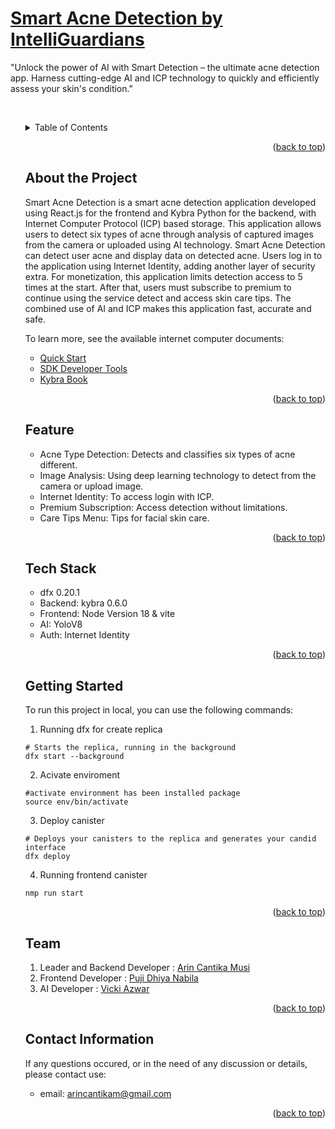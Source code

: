 <a name="readme-top"></a>
<a name="readme-top"></a>

# [ Smart Acne Detection by IntelliGuardians](https://github.com/VickiAzwar/IntelliGuardians.git)
"Unlock the power of AI with Smart Detection – the ultimate acne detection app. Harness cutting-edge AI and ICP technology to quickly and efficiently assess your skin's condition."

<br />

<ul> 

<!-- TABLE OF CONTENTS -->
<details>
  <summary>Table of Contents</summary>
  <ul>
    <li><a href="#about-the-project">About The Project</a></li>
    <li><a href="#feature">Feature</a></li>
    <li><a href="#tech-stack">Tech Stack</a></li>
    <li><a href="#getting-started">Getting Started</a></li>
    <li><a href="#team">Team</a></li>
    <li><a href="#contact">Contact Information</a></li>
  </ul>
</details>

<p align="right">(<a href="#readme-top">back to top</a>)</p>

## About the Project
Smart Acne Detection is a smart acne detection application developed using React.js for the frontend and Kybra Python for the backend, with Internet Computer Protocol (ICP) based storage. This application allows users to detect six types of acne through analysis of captured images
from the camera or uploaded using AI technology. Smart Acne Detection can detect user acne and display data on detected acne. Users log in to the application using Internet Identity, adding another layer of security extra. For monetization, this application limits detection access to 5 times at the start. After that, users must subscribe to premium to continue using the service detect and access skin care tips. The combined use of AI and ICP makes this application fast, accurate and safe.

To learn more, see the available internet computer documents:
- [Quick Start](https://internetcomputer.org/docs/current/developer-docs/setup/deploy-locally)
- [SDK Developer Tools](https://internetcomputer.org/docs/current/developer-docs/setup/install)
- [Kybra Book](https://demergent-labs.github.io/kybra/the_kybra_book.html)

<p align="right">(<a href="#readme-top">back to top</a>)</p>


## Feature
 - Acne Type Detection: Detects and classifies six types of acne different.
 - Image Analysis: Using deep learning technology to detect from the camera or upload image.
 - Internet Identity: To access login with ICP.
 - Premium Subscription: Access detection without limitations.
 - Care Tips Menu: Tips for facial skin care.

<p align="right">(<a href="#readme-top">back to top</a>)</p>

## Tech Stack
- dfx 0.20.1
- Backend: kybra 0.6.0
- Frontend: Node Version 18 & vite
- AI: YoloV8
- Auth: Internet Identity

<p align="right">(<a href="#readme-top">back to top</a>)</p>


## Getting Started
To run this project in local, you can use the following commands:
1. Running dfx for create replica

```
# Starts the replica, running in the background
dfx start --background
```
2. Acivate enviroment
```
#activate environment has been installed package
source env/bin/activate
```
3. Deploy canister
```
# Deploys your canisters to the replica and generates your candid interface
dfx deploy
```
4. Running frontend canister
```
nmp run start
```
<p align="right">(<a href="#readme-top">back to top</a>)</p>

## Team
1. Leader and Backend Developer : [Arin Cantika Musi](https://github.com/arincantikam26/)
2. Frontend Developer : [Puji Dhiya Nabila](https://github.com/Pujidhiyanabila)
3. AI Developer : [Vicki Azwar](https://github.com/VickiAzwar)

<p align="right">(<a href="#readme-top">back to top</a>)</p>

## Contact Information
If any questions occured, or in the need of any discussion or details, please contact use:
- email: arincantikam@gmail.com

<p align="right">(<a href="#readme-top">back to top</a>)</p>
